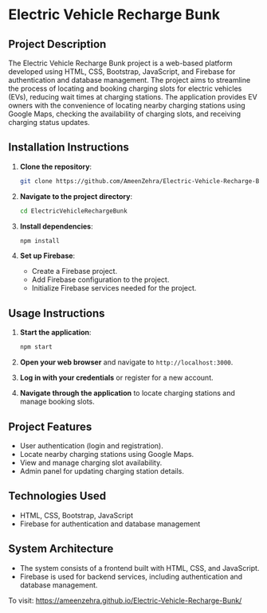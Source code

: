 # Electric Vehicle Recharge Bunk

## Project Description

The Electric Vehicle Recharge Bunk project is a web-based platform developed using HTML, CSS, Bootstrap, JavaScript, and Firebase for authentication and database management. The project aims to streamline the process of locating and booking charging slots for electric vehicles (EVs), reducing wait times at charging stations. The application provides EV owners with the convenience of locating nearby charging stations using Google Maps, checking the availability of charging slots, and receiving charging status updates.

## Installation Instructions

1. **Clone the repository**:
    ```bash
    git clone https://github.com/AmeenZehra/Electric-Vehicle-Recharge-Bunk
   ```

2. **Navigate to the project directory**:
    ```bash
    cd ElectricVehicleRechargeBunk
    ```

3. **Install dependencies**:
    ```bash
    npm install
    ```

4. **Set up Firebase**:
    - Create a Firebase project.
    - Add Firebase configuration to the project.
    - Initialize Firebase services needed for the project.

## Usage Instructions

1. **Start the application**:
    ```bash
    npm start
    ```

2. **Open your web browser** and navigate to `http://localhost:3000`.

3. **Log in with your credentials** or register for a new account.

4. **Navigate through the application** to locate charging stations and manage booking slots.

## Project Features

- User authentication (login and registration).
- Locate nearby charging stations using Google Maps.
- View and manage charging slot availability.
- Admin panel for updating charging station details.

## Technologies Used

- HTML, CSS, Bootstrap, JavaScript
- Firebase for authentication and database management

## System Architecture

- The system consists of a frontend built with HTML, CSS, and JavaScript.
- Firebase is used for backend services, including authentication and database management.

To visit: https://ameenzehra.github.io/Electric-Vehicle-Recharge-Bunk/
